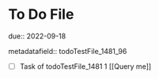 # To Do File

due:: 2022-09-18

metadatafield:: todoTestFile_1481_96

- [ ] Task of todoTestFile_1481 1 [[Query me]]

